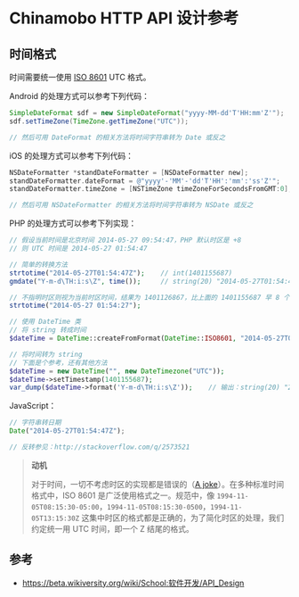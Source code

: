 Chinamobo HTTP API 设计参考
=======

时间格式
----
时间需要统一使用 [ISO 8601](//en.wikipedia.org/wiki/ISO_8601) UTC 格式。

Android 的处理方式可以参考下列代码：
```Java
SimpleDateFormat sdf = new SimpleDateFormat("yyyy-MM-dd'T'HH:mm'Z'");
sdf.setTimeZone(TimeZone.getTimeZone("UTC"));

// 然后可用 DateFormat 的相关方法将时间字符串转为 Date 或反之
```

iOS 的处理方式可以参考下列代码：
```Objective-C
NSDateFormatter *standDateFormatter = [NSDateFormatter new];
standDateFormatter.dateFormat = @"yyyy'-'MM'-'dd'T'HH':'mm':'ss'Z'";
standDateFormatter.timeZone = [NSTimeZone timeZoneForSecondsFromGMT:0];

// 然后可用 NSDateFormatter 的相关方法将时间字符串转为 NSDate 或反之
```

PHP 的处理方式可以参考下列实现：
```PHP
// 假设当前时间是北京时间 2014-05-27 09:54:47，PHP 默认时区是 +8
// 则 UTC 时间是 2014-05-27 01:54:47

// 简单的转换方法
strtotime("2014-05-27T01:54:47Z");    // int(1401155687)
gmdate("Y-m-d\TH:i:s\Z", time());     // string(20) "2014-05-27T01:54:47Z"

// 不指明时区则视为当前时区时间，结果为 1401126867，比上面的 1401155687 早 8 个小时
strtotime("2014-05-27 01:54:27");

// 使用 DateTime 类
// 将 string 转成时间
$dateTime = DateTime::createFromFormat(DateTime::ISO8601, "2014-05-27T01:54:47Z");

// 将时间转为 string
// 下面是个参考，还有其他方法
$dateTime = new DateTime("", new DateTimezone("UTC"));
$dateTime->setTimestamp(1401155687);
var_dump($dateTime->format('Y-m-d\TH:i:s\Z'));    // 输出：string(20) "2014-05-27T01:54:47Z"
```

JavaScript：
```JavaScript
// 字符串转日期
Date("2014-05-27T01:54:47Z");

// 反转参见：http://stackoverflow.com/q/2573521
```

> **动机**
> 
> 对于时间，一切不考虑时区的实现都是错误的（[A joke](http://xkcd.com/1179/)）。在多种标准时间格式中，ISO 8601 是广泛使用格式之一。规范中，像 `1994-11-05T08:15:30-05:00`，`1994-11-05T08:15:30-0500`，`1994-11-05T13:15:30Z` 这集中时区的格式都是正确的，为了简化时区的处理，我们约定统一用 UTC 时间，即一个 Z 结尾的格式。



参考
-----
* https://beta.wikiversity.org/wiki/School:软件开发/API_Design